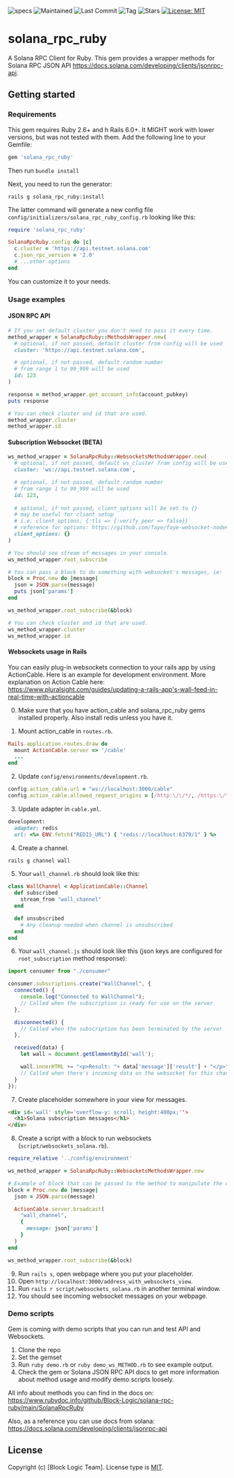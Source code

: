 ![specs](https://github.com/Block-Logic/solana-rpc-ruby/actions/workflows/specs.yml/badge.svg)
![Maintained](https://img.shields.io/badge/Maintained%3F-yes-green.svg)
![Last Commit](https://img.shields.io/github/last-commit/Block-Logic/solana-rpc-ruby)
![Tag](https://img.shields.io/github/v/tag/Block-Logic/solana-rpc-ruby)
![Stars](https://img.shields.io/github/stars/Block-Logic/solana-rpc-ruby.svg)
[![License: MIT](https://img.shields.io/badge/License-MIT-yellow.svg)](https://opensource.org/licenses/MIT)
# solana_rpc_ruby
A Solana RPC Client for Ruby. This gem provides a wrapper methods for Solana RPC JSON API https://docs.solana.com/developing/clients/jsonrpc-api.

## Getting started

### Requirements

This gem requires Ruby 2.6+ and h Rails 6.0+. It MIGHT work with lower versions, but was not tested with them.
Add the following line to your Gemfile:

```ruby
gem 'solana_rpc_ruby'
```

Then run `bundle install`

Next, you need to run the generator:

```console
rails g solana_rpc_ruby:install
```

The latter command will generate a new config file `config/initializers/solana_rpc_ruby_config.rb` looking like this:

```ruby
require 'solana_rpc_ruby'

SolanaRpcRuby.config do |c|
  c.cluster = 'https://api.testnet.solana.com'
  c.json_rpc_version = '2.0'
  # ...other options
end
```
You can customize it to your needs.

### Usage examples

#### JSON RPC API
```ruby
# If you set default cluster you don't need to pass it every time.
method_wrapper = SolanaRpcRuby::MethodsWrapper.new(
  # optional, if not passed, default cluster from config will be used
  cluster: 'https://api.testnet.solana.com',

  # optional, if not passed, default random number 
  # from range 1 to 99_999 will be used
  id: 123 
)

response = method_wrapper.get_account_info(account_pubkey)
puts response

# You can check cluster and id that are used.
method_wrapper.cluster
method_wrapper.id
```
#### Subscription Websocket (BETA)
```ruby
ws_method_wrapper = SolanaRpcRuby::WebsocketsMethodsWrapper.new(
  # optional, if not passed, default ws_cluster from config will be used
  cluster: 'ws://api.testnet.solana.com',

  # optional, if not passed, default random number 
  # from range 1 to 99_999 will be used
  id: 123,
          
  # optional, if not passed, client_options will be set to {}
  # may be useful for client setup
  # i.e. client_options: {:tls => {:verify_peer => false}}
  # reference for options: https://github.com/faye/faye-websocket-node#initialization-options
  client_options: {}
)

# You should see stream of messages in your console.
ws_method_wrapper.root_subscribe

# You can pass a block to do something with websocket's messages, ie:
block = Proc.new do |message|
  json = JSON.parse(message)
  puts json['params']
end

ws_method_wrapper.root_subscribe(&block)

# You can check cluster and id that are used.
ws_method_wrapper.cluster
ws_method_wrapper.id
```

#### Websockets usage in Rails
You can easily plug-in websockets connection to your rails app by using ActionCable.
Here is an example for development environment.
More explanation on Action Cable here: https://www.pluralsight.com/guides/updating-a-rails-app's-wall-feed-in-real-time-with-actioncable

0. Make sure that you have action_cable and solana_rpc_ruby gems installed properly. Also install redis unless you have it.

1. Mount action_cable in `routes.rb`.
```ruby
Rails.application.routes.draw do
  mount ActionCable.server => '/cable'
  ...
end
```

2. Update `config/environments/development.rb`.
```ruby
config.action_cable.url = "ws://localhost:3000/cable"
config.action_cable.allowed_request_origins = [/http:\/\/*/, /https:\/\/*/]
```

3. Update adapter in `cable.yml`.
```ruby
development:
  adapter: redis
  url: <%= ENV.fetch("REDIS_URL") { "redis://localhost:6379/1" } %>
```

4. Create a channel.
```ruby
rails g channel wall
```

5. Your `wall_channel.rb` should look like this:
```ruby
class WallChannel < ApplicationCable::Channel
  def subscribed
    stream_from "wall_channel"
  end

  def unsubscribed
    # Any cleanup needed when channel is unsubscribed
  end
end
```

6. Your `wall_channel.js` should look like this (json keys are configured for `root_subscription` method response):
```js
import consumer from "./consumer"

consumer.subscriptions.create("WallChannel", {
  connected() {
    console.log("Connected to WallChannel");
    // Called when the subscription is ready for use on the server
  },

  disconnected() {
    // Called when the subscription has been terminated by the server
  },

  received(data) {
    let wall = document.getElementById('wall');

    wall.innerHTML += "<p>Result: "+ data['message']['result'] + "</p>";
    // Called when there's incoming data on the websocket for this channel
  }
});


```

7. Create placeholder somewhere in your view for messages.
```html
<div id='wall' style='overflow-y: scroll; height:400px;''>
  <h1>Solana subscription messages</h1>
</div>
```

8. Create a script with a block to run websockets (`script/websockets_solana.rb`).
```ruby
require_relative '../config/environment'

ws_method_wrapper = SolanaRpcRuby::WebsocketsMethodsWrapper.new

# Example of block that can be passed to the method to manipulate the data.
block = Proc.new do |message|
  json = JSON.parse(message)

  ActionCable.server.broadcast(
    "wall_channel",
    {
      message: json['params']
    }
  )
end

ws_method_wrapper.root_subscribe(&block)
```
9. Run `rails s`, open webpage where you put your placeholder.
10. Open `http://localhost:3000/address_with_websockets_view`.
11. Run `rails r script/websockets_solana.rb` in another terminal window.
12. You should see incoming websocket messages on your webpage.
### Demo scripts
Gem is coming with demo scripts that you can run and test API and Websockets.

1. Clone the repo
2. Set the gemset
3. Run `ruby demo.rb` or `ruby demo_ws_METHOD.rb` to see example output.
4. Check the gem or Solana JSON RPC API docs to get more information about method usage and modify demo scripts loosely.

All info about methods you can find in the docs on: https://www.rubydoc.info/github/Block-Logic/solana-rpc-ruby/main/SolanaRpcRuby

Also, as a reference you can use docs from solana: https://docs.solana.com/developing/clients/jsonrpc-api
## License

Copyright (c) [Block Logic Team]. License type is [MIT](https://github.com/Block-Logic/solana-rpc-ruby/blob/main/LICENSE).
